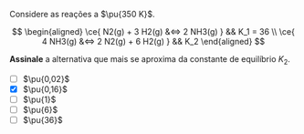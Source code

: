 Considere as reações a $\pu{350 K}$.

$$
\begin{aligned}
    \ce{ N2(g) + 3 H2(g) &<=> 2 NH3(g)   } && K_1 = 36 \\
    \ce{ 4 NH3(g) &<=> 2 N2(g) + 6 H2(g) } && K_2
\end{aligned}
$$

**Assinale** a alternativa que mais se aproxima da constante de equilíbrio $K_2$.

- [ ] $\pu{0,02}$
- [x] $\pu{0,16}$
- [ ] $\pu{1}$
- [ ] $\pu{6}$
- [ ] $\pu{36}$
